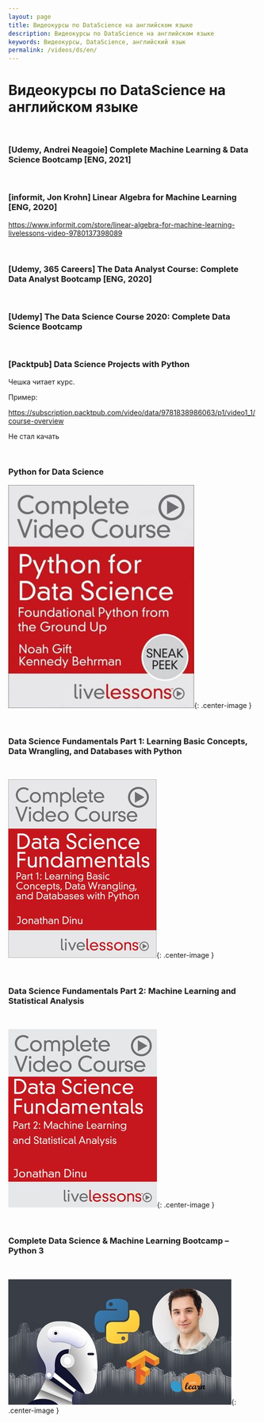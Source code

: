 ```yaml
---
layout: page
title: Видеокурсы по DataScience на английском языке
description: Видеокурсы по DataScience на английском языке
keywords: Видеокурсы, DataScience, английский язык
permalink: /videos/ds/en/
---
```


# Видеокурсы по DataScience на английском языке

<br/>

### [Udemy, Andrei Neagoie] Complete Machine Learning & Data Science Bootcamp [ENG, 2021]

<br/>

### [informit, Jon Krohn] Linear Algebra for Machine Learning [ENG, 2020]

https://www.informit.com/store/linear-algebra-for-machine-learning-livelessons-video-9780137398089

<br/>

### [Udemy, 365 Careers] The Data Analyst Course: Complete Data Analyst Bootcamp [ENG, 2020]

<br/>

### [Udemy] The Data Science Course 2020: Complete Data Science Bootcamp

<br/>

### [Packtpub] Data Science Projects with Python

Чешка читает курс.

Пример:

https://subscription.packtpub.com/video/data/9781838986063/p1/video1_1/course-overview

Не стал качать

<br/>

### Python for Data Science

![Python for Data Science](/img/videos/python-for-datascience.jpg 'Python for Data Science'){: .center-image }

<br/>

### Data Science Fundamentals Part 1: Learning Basic Concepts, Data Wrangling, and Databases with Python

<br/>

![Data Science Fundamentals Part 1](/img/videos/Data_Science_Fundamentals-1.jpeg 'Data Science Fundamentals Part 1'){: .center-image }

<br/>

### Data Science Fundamentals Part 2: Machine Learning and Statistical Analysis

<br/>

![Data Science Fundamentals Part 2](/img/videos/Data_Science_Fundamentals-2.jpeg 'Data Science Fundamentals Part 2'){: .center-image }

<br/>

### Complete Data Science & Machine Learning Bootcamp – Python 3

<br/>

![Complete Data Science & Machine Learning Bootcamp – Python 3](/img/videos/python-data-science-machine-learning-bootcamp.jpg 'Complete Data Science & Machine Learning Bootcamp – Python 3'){: .center-image }
